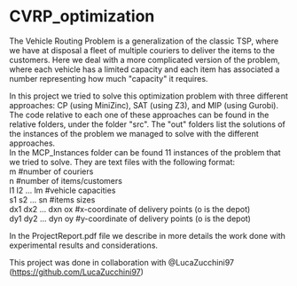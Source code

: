 # CVRP_optimization

The Vehicle Routing Problem is a generalization of the classic TSP, where we have at disposal a fleet of multiple couriers to deliver the items to the customers. Here we deal with a more complicated version of the problem, where each vehicle has a limited capacity and each item has associated a number representing how much "capacity" it requires.

In this project we tried to solve this optimization problem with three different approaches: CP (using MiniZinc), SAT (using Z3), and MIP (using Gurobi). The code relative to each one of these approaches can be found in the relative folders, under the folder "src". The "out" folders list the solutions of the instances of the problem we managed to solve with the different approaches.    
In the MCP_Instances folder can be found 11 instances of the problem that we tried to solve. They are text files with the following format:     
m                        #number of couriers       
n                        #number of items/customers        
l1 l2 ... lm             #vehicle capacities       
s1 s2 ... sn             #items sizes      
dx1 dx2 ... dxn ox       #x-coordinate of delivery points  (o is the depot)      
dy1 dy2 ... dyn oy       #y-coordinate of delivery points  (o is the depot)      


In the ProjectReport.pdf file we describe in more details the work done with experimental results and considerations.

This project was done in collaboration with @LucaZucchini97 (https://github.com/LucaZucchini97)

